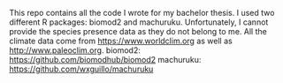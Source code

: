 This repo contains all the code I wrote for my bachelor thesis. I used two different R packages: biomod2 and machuruku. Unfortunately, I cannot provide the species presence data as they do not belong to me. All the climate data come from https://www.worldclim.org as well as http://www.paleoclim.org. 
biomod2: https://github.com/biomodhub/biomod2
machuruku: https://github.com/wxguillo/machuruku
